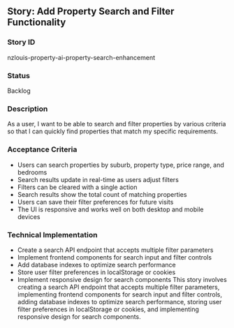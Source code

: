 ## Story: Add Property Search and Filter Functionality

### Story ID

nzlouis-property-ai-property-search-enhancement

### Status

Backlog

### Description
As a user, I want to be able to search and filter properties by various criteria so that I can quickly find properties that match my specific requirements.

### Acceptance Criteria
- Users can search properties by suburb, property type, price range, and bedrooms
- Search results update in real-time as users adjust filters
- Filters can be cleared with a single action
- Search results show the total count of matching properties
- Users can save their filter preferences for future visits
- The UI is responsive and works well on both desktop and mobile devices

### Technical Implementation
- Create a search API endpoint that accepts multiple filter parameters
- Implement frontend components for search input and filter controls
- Add database indexes to optimize search performance
- Store user filter preferences in localStorage or cookies
- Implement responsive design for search components
This story involves creating a search API endpoint that accepts multiple filter parameters, implementing frontend components for search input and filter controls, adding database indexes to optimize search performance, storing user filter preferences in localStorage or cookies, and implementing responsive design for search components.